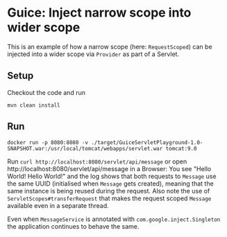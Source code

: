 Guice: Inject narrow scope into wider scope
=

This is an example of how a narrow scope (here: `RequestScoped`) can be injected into a wider scope via `Provider` as
part of a Servlet.

Setup
-

Checkout the code and run

```
mvn clean install
```

Run
-

```
docker run -p 8080:8080 -v ./target/GuiceServletPlayground-1.0-SNAPSHOT.war:/usr/local/tomcat/webapps/servlet.war tomcat:9.0
```

Run `curl http://localhost:8080/servlet/api/message` or open http://localhost:8080/servlet/api/message in a Browser: You
see "Hello World! Hello World!" and the log shows that both requests to `Message` use the same UUID (initialised
when `Message` gets created), meaning that the same instance is being reused during the request. Also note the use
of `ServletScopes#transferRequest` that makes the request scoped `Message` available even in a separate thread.

Even when `MessageService` is annotated with `com.google.inject.Singleton` the application continues to behave the same.